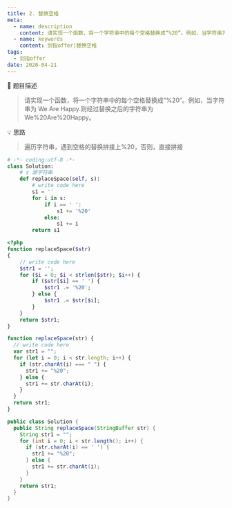 ```yaml
---
title: 2. 替换空格
meta:
  - name: description
    content: 请实现一个函数，将一个字符串中的每个空格替换成“%20”。例如，当字符串为We Are Happy.则经过替换之后的字符串为We%20Are%20Happy。
  - name: keywords
    content: 剑指offer|替换空格
tags:
  - 剑指offer
date: 2020-04-21
---
```


📄 题目描述

> 请实现一个函数，将一个字符串中的每个空格替换成“%20”。例如，当字符串为 We Are Happy.则经过替换之后的字符串为 We%20Are%20Happy。

💡 思路

> 遍历字符串，遇到空格的替换拼接上%20，否则，直接拼接

```python
# -*- coding:utf-8 -*-
class Solution:
    # s 源字符串
    def replaceSpace(self, s):
        # write code here
        s1 = ''
        for i in s:
            if i == ' ':
                s1 += '%20'
            else:
                s1 += i
        return s1
```

```php
<?php
function replaceSpace($str)
{
    // write code here
    $str1 = '';
    for ($i = 0; $i < strlen($str); $i++) {
        if ($str[$i] == ' ') {
            $str1 .= '%20';
        } else {
            $str1 .= $str[$i];
        }
    }
    return $str1;
}
```

```javascript
function replaceSpace(str) {
  // write code here
  var str1 = "";
  for (let i = 0; i < str.length; i++) {
    if (str.charAt(i) === " ") {
      str1 += "%20";
    } else {
      str1 += str.charAt(i);
    }
  }
  return str1;
}
```

```java
public class Solution {
  public String replaceSpace(StringBuffer str) {
    String str1 = "";
    for (int i = 0; i < str.length(); i++) {
      if (str.charAt(i) == ' ') {
        str1 += "%20";
      } else {
        str1 += str.charAt(i);
      }
    }
    return str1;
  }
}
```
